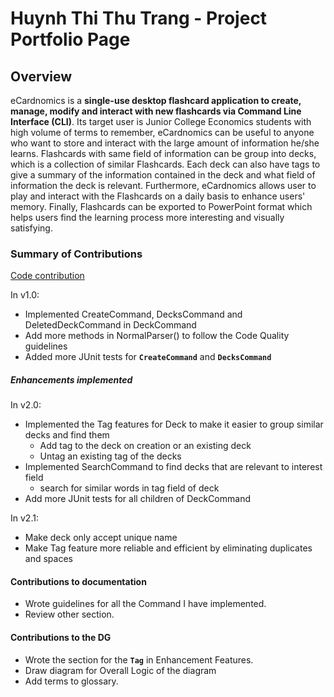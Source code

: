 
# Huynh Thi Thu Trang - Project Portfolio Page

## Overview
eCardnomics is a **single-use desktop flashcard application to create, manage, modify and interact with new flashcards 
 via Command
Line Interface (CLI)**. Its target user is Junior College Economics students with high volume of terms to remember, 
 eCardnomics can be useful to anyone who want to store and interact with the large amount of information he/she learns. 
 Flashcards with same field of information can be group into decks, which is a collection of similar Flashcards.
 Each deck can also have tags to give a summary of the information contained
in the deck and what field of information the deck is relevant. Furthermore, eCardnomics allows user to play and 
interact
with the Flashcards on a daily basis to enhance users' memory. Finally, Flashcards can be exported to PowerPoint format
which helps users find the learning process more interesting and visually satisfying.

### Summary of Contributions
[Code contribution](https://nus-cs2113-ay2021s1.github.io/tp-dashboard/#breakdown=true&search=alwaysnacy)

In v1.0:
* Implemented CreateCommand, DecksCommand and DeletedDeckCommand in DeckCommand
* Add more methods in NormalParser() to follow the Code Quality guidelines
* Added more JUnit tests for **`CreateCommand`** and  **`DecksCommand`**

##### Enhancements implemented

In v2.0:
* Implemented the Tag features for Deck to make it easier to group similar decks and find them
    * Add tag to the deck on creation or an existing deck
    * Untag an existing tag of the decks
* Implemented SearchCommand to find decks that are relevant to interest field
    * search for similar words in tag field of deck
* Add more JUnit tests for all children of DeckCommand

In v2.1:
* Make deck only accept unique name
* Make Tag feature more reliable and efficient by eliminating duplicates and spaces

#### Contributions to documentation

* Wrote guidelines for all the Command I have implemented.
* Review other section.

#### Contributions to the DG

* Wrote the section for the **`Tag`** in Enhancement Features.
* Draw diagram for Overall Logic of the diagram
* Add terms to glossary.